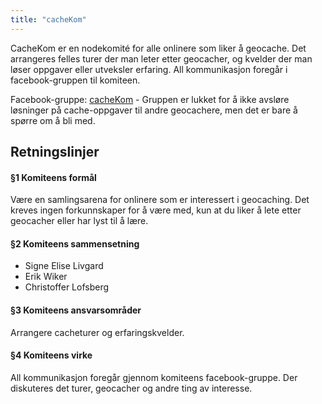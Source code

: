 ```yaml
---
title: "cacheKom"
---
```


CacheKom er en nodekomité for alle onlinere som liker å geocache. Det arrangeres felles turer der man leter etter geocacher, og kvelder der man løser oppgaver eller utveksler erfaring. All kommunikasjon foregår i facebook-gruppen til komiteen.

Facebook-gruppe: [cacheKom](https://www.facebook.com/groups/cachekom/) - Gruppen er lukket for å ikke avsløre løsninger på cache-oppgaver til andre geocachere, men det er bare å spørre om å bli med.

Retningslinjer
------------------
#### §1 Komiteens formål
Være en samlingsarena for onlinere som er interessert i geocaching. Det kreves ingen forkunnskaper for å være med, kun at du liker å lete etter geocacher eller har lyst til å lære.

#### §2 Komiteens sammensetning
* Signe Elise Livgard
* Erik Wiker
* Christoffer Lofsberg

#### §3 Komiteens ansvarsområder
Arrangere cacheturer og erfaringskvelder.

#### §4 Komiteens virke
All kommunikasjon foregår gjennom komiteens facebook-gruppe. Der diskuteres det turer, geocacher og andre ting av interesse.